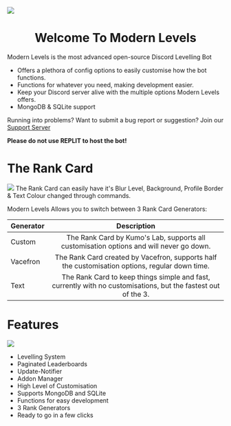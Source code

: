 ![](https://cdn.discordapp.com/attachments/831180817064656907/958877659629248512/Modern_Levels.png)
<p align="center">
  <a href="https://discord.gg/UgvTHmuyNK
    <img src="https://discordapp.com/api/guilds/809362745354354688/widget.png?style=shield" alt="Discord Server">
  </a><h1 align="center">Welcome To Modern Levels</h1>
      </p>
                        
Modern Levels is the most advanced open-source Discord Levelling Bot
                        
<ul>
<li>Offers a plethora of config options to easily customise how the bot functions.</li>
<li>Functions for whatever you need, making development easier.</li>
<li>Keep your Discord server alive with the multiple options Modern Levels offers.</li>
<li>MongoDB & SQLite support
</ul>


Running into problems? Want to submit a bug report or suggestion? Join our [Support Server](https://discord.gg)
                        
**Please do not use REPLIT to host the bot!**


# The Rank Card
![](https://media.discordapp.net/attachments/831180817064656907/958884572270067803/Modern_Levels_1.png?width=998&height=285)
The Rank Card can easily have it's Blur Level, Background, Profile Border & Text Colour changed through commands.
            
Modern Levels Allows you to switch between 3 Rank Card Generators:
            
| Generator        | Description           |
| ------------- |:-------------:|
| Custom      | The Rank Card by Kumo's Lab, supports all customisation options and will never go down. |
| Vacefron      | The Rank Card created by Vacefron, supports half the customisation options, regular down time.      |
| Text | The Rank Card to keep things simple and fast, currently with no customisations, but the fastest out of the 3.      |


# Features
![](https://media.discordapp.net/attachments/831180817064656907/958887123900067910/Modern_Levels_4.png?width=998&height=285)
<ul>
    <li>Levelling System</li>
    <li>Paginated Leaderboards</li>
    <li>Update-Notifier</li>
    <li>Addon Manager</li>
    <li>High Level of Customisation</li>
    <li>Supports MongoDB and SQLite</li>
    <li>Functions for easy development</li>
    <li>3 Rank Generators</li>
    <li>Ready to go in a few clicks</li>
</ul>
